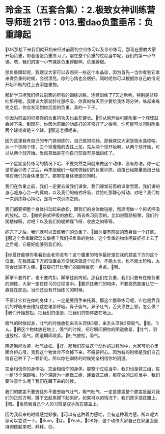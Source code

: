 # 玲金玉（五套合集）：2.极致女神训练营导师班  21节：013.蜜dao负重垂吊：负重蹲起

🎼OK那接下来我们就开始来经过前面的空带练习以及带带练习。那现在要教大家开始负重，带着蛋蛋负重练习了。那在整个负重的过程当中呢，我们的第一小节课。嗯，我们的第一小节课是负重蹲起啊，负重蹲起。

那负重蹲起呢，我建议大家可以去购买一些这个水晶球，因为首先一当你看到它拿来做负重的时候，会很漂亮，你的心情也会很好。同时呢你可以根据你自己的情况开始不断的往上去添加重物。

那新学员呢我们经过前面的所有的训练训练，连续训练了7天之后哈，特别是盆腔吐那呼吸。我建议大家盆腔吐那呼吸，你真的每天至少要给我练两分钟，练起来练完之后，你会发现到你后面的负重，真的一下子。

你因为前面的积累你的负重的功夫也会在健长。🎼你从刚开始可能附重一个球球就会掉下来。到现在，你因为前面的功底打的非常好了之后呢，你可能可以同时附重两个球或者是三个球。🎼那这老师呢来。

因为这里我有自己的专门做训练的，自己做的视频。那我建议大家是做水晶球哈。从一个球两个球，三个球慢慢的去往上加，先从两个球开始啊，从两个球开始，可以从两个球开始。当然基础是在你自己前面有基础训练了。

一个星期坚持练习的情况下哈，不要突然之间就来做这个动作，没有办法，你一定是前面训练了之后，再来跟我们一起来做我们的负重训练，蛋蛋已经能量蛋蛋已经带在我们的身体里面了。那带在身体里面的同时。

我们在负重之前，我们一定要去做我们课堂，我们课堂前面的课堂里面，我们讲的身心呃身心合一的冥响，以及我们的俯式呼吸，盆腔吐那静心抖动，对吧？我们每一次训练静心抖动，是每一次训练之前。

我们都要把整个身体抖动起来放松，跟我们的身体做链接，然后呢做一个俯式呼吸的放松。😊，🎼做完俯式呼吸的放松，再去练习前面的。比如说跷跷板哪，我们的爬楼梯呀，对吧？以及我们的呃蝴蝶飞呀、收放之如等等。

练完了之后，我们就可以去练我们的负重了。🎼因为要有前面的热身做一个打底。🎼那这个负重蹲起怎么做呢？我们把负重的物体，这个负重的物体呢最好挂上去了之后呢，它最好能够到我们的。

🎼你最好能够你看看到金老师没有？这个腹重的物体最好是在我的膝盖下方的这个位置，在我膝盖下方的位置会方便我来做这个动作，不能太长，也不能太短哈，太短会比较不方便。🎼双脚打开比我们的肩稍微宽一点点。🎼啊。

脚掌不要外扩，也不要内扣，脚掌往前向前。那我们在负重，我们只要有在做负重的训练，大家一定在练习的过程当中。🎼要抓住我们的物体，不要突然直接让它一直挂在那边。当你还没有开始练习的时候。

不要让它挂在你的身体上，一定是要用手来托着。那这个腹重练习呢，它也是靠我们的呼吸来去维持盆腔堵那呼吸，鼻子吸气，鼻子吐气，舌头顶住上颚，怎么做？🎼我们开始放松，把我们的蛋蛋，把我们的物体放在地上。

吸气的时候起身，吐气的时候放松来舌头顶住3颚，来舌头顶住3颚吸气。🎼嗯。うん。🎼把这个物体放在地上，吸气的时候，把它瞬间把你的阴道收紧。🎼吐气，阴道放松，吸气，阴道瞬间收紧。🎼吐气放松，吸气。

阴道瞬间收紧，吐气放松。🎼好，那我们在做这个动作的过程当中，大家可能心里面会担心哦，我我这个物体会不会掉下来，不需要担心。因为有的时候是我们自己给自己种下了一颗新毛。所以你在训练的时候完全相信你的阴道。

完全相信你的身体哈，完全相信你的身体，那整个过程当中，我们也是做三组，每一组15个深蹲哈，15个深蹲为一组做三组，连着做三组，那在做的过程当中，我们要注意什么呢？我们在蹲下来的时候。

我们的膝盖不要去往外不要去吸气吐气，吸气吐气，一定是膝盖整个膝盖是面对我们的正前方啊，蹲下去起来蹲下起来好。如果可以的情况下，我们双手插在腰上。🎼嗯。🎼当然我自己个人的习惯是双手放在膝盖上。

因为我起来的时候感觉好像。🎼可以有这种着力感哈，会有这种着力感。所以呢大家可以尝试一下。🎼Sure。🎼は。🎼Yeah。🎼OK好，这个动作大家自己在家里面坚持训练起来吧，拜拜。😊。

